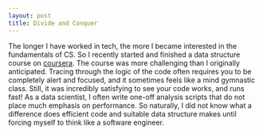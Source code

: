 ```yaml
---
layout: post
title: Divide and Conquer
---
```


The longer I have worked in tech, the more I became interested in the fundamentals of CS. So I  recently started and finished a data structure course on <a href="https://www.coursera.org/learn/algorithms-divide-conquer">coursera</a>. The course was more challenging than I originally anticipated. Tracing through the logic of the code often requires you to be completely alert and focused, and it sometimes feels like a mind gymnastic class. Still, it was incredibly satisfying to see your code works, and runs fast! As a data scientist, I often write one-off analysis scripts that do not place much emphasis on performance. So naturally, I did not know what a difference does efficient code and suitable data structure makes until forcing myself to think like a software engineer.   

